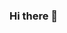 ### Hi there 👋

<!--
**zeenerd/zeenerd** is a ✨ _special_ ✨ repository because its `README.md` (this file) appears on your GitHub profile.

Here are some ideas to get you started:

- 🔭 I’m currently working on a new repo for my Data Curation Class
- 🌱 I’m currently learning all things about Library and Information Science. Currently taking classes in Library Programming and Data Curation.
- 👯 I’m looking to collaborate on nothing at the moment
- 🤔 I’m looking for help with building websites!
- 💬 Ask me about films, tv shows, your latest book obsession, or something about information science
- 📫 How to reach me: Facebook @ Zianni Transou
- 😄 Pronouns: she/they
- ⚡ Fun fact: This year I started Doctor Who and something broke inside of me from all of the companions leaving. 
One of my favorite links from my Data Curation class topics is [Library Carpentry](https://github.com/LibraryCarpentry/lc-data-intro-archives).
-->
